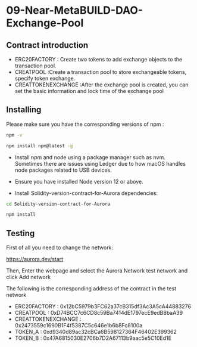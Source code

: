 # 09-Near-MetaBUILD-DAO-Exchange-Pool
## Contract introduction
- ERC20FACTORY : Create two tokens to add exchange objects to the transaction pool.
- CREATPOOL :Create a transaction pool to store exchangeable tokens, specify token exchange.
- CREATTOKENEXCHANGE :After the exchange pool is created, you can set the basic information and lock time of the exchange pool


## Installing

Please make sure you have the corresponding versions of npm :

```bash
npm -v
```
```bash
npm install npm@latest -g
```


- Install npm and node using a package manager such as nvm. Sometimes there are issues using Ledger due to how macOS handles node packages related to USB devices.
- Ensure you have installed Node version 12 or above.

- Install Solidity-version-contract-for-Aurora dependencies:
```bash
cd Solidity-version-contract-for-Aurora
```

```bash
npm install
```
## Testing

First of all you need to change the network:

https://aurora.dev/start

Then, Enter the webpage and select the Aurora Network test network and click Add network

The following is the corresponding address of the contract in the test network
- ERC20FACTORY : 0x12bC5979b3FC62a37cB315df3Ac3A5cA44883276 
- CREATPOOL : 0xD74BCC7c6CD8c59Ba7414dE1797ecE9edB8baA39 
- CREATTOKENEXCHANGE : 0x2473559c1690B1F4f5387C5c646e1b6b8Fc8100a 
- TOKEN_A : 0xd9340d89ac32cBCa6B598127364F46402E399362 
- TOKEN_B : 0x47A6815030E2706b7D2A67113b9aac5e5C10Ed1E 

